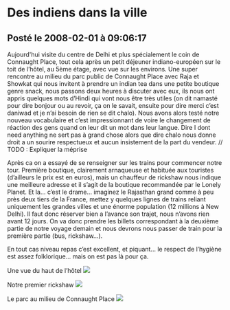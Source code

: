 # Des indiens dans la ville
## Posté le 2008-02-01 à 09:06:17

Aujourd'hui visite du centre de Delhi et plus spécialement le coin de Connaught Place, tout cela après un petit déjeuner indiano-européen sur le toit de l’hôtel, au 5ème étage, avec vue sur les environs. Une super rencontre au milieu du parc public de Connaught Place avec Raja et Showkat qui nous invitent à prendre un indian tea dans une petite boutique genre snack, nous passons deux heures à discuter avec eux, ils nous ont appris quelques mots d’Hindi qui vont nous être très utiles (on dit namasté pour dire bonjour ou au revoir, ça on le savait, ensuite pour dire merci c’est daniwad et je n’ai besoin de rien se dit chalo). Nous avons alors testé notre nouveau vocabulaire et c’est impressionnant de voire le changement de réaction des gens quand on leur dit un mot dans leur langue. Dire I dont need anything ne sert pas à grand chose alors que dire chalo nous donne droit a un sourire respectueux et aucun insistement de la part du vendeur.
// TODO : Expliquer la méprise

Après ca on a essayé de se renseigner sur les trains pour commencer notre tour. Première boutique, clairement arnaqueuse et habituée aux touristes (d’ailleurs le prix est en euros), mais un chauffeur de rickshaw nous indique une meilleure adresse et il s’agit de la boutique recommandée par le Lonely Planet. Et la... c’est le drame... imaginez le Rajasthan grand comme à peu près deux tiers de la France, mettez y quelques lignes de trains reliant uniquement les grandes villes et une énorme population (12 millions à New Delhi). Il faut donc réserver bien a l’avance son trajet, nous n’avons rien avant 12 jours. On va donc prendre les billets correspondant à la deuxième partie de notre voyage demain et nous devrons nous passer de train pour la première partie (bus, rickshaw...).

En tout cas niveau repas c’est excellent, et piquant... le respect de l’hygiène est assez folklorique... mais on est pas là pour ça.

Une vue du haut de l’hôtel
<img src="http://dud.didoum.free.fr/upload/min/toithotel.jpg" />

Notre premier rickshaw
<img src="http://dud.didoum.free.fr/upload/min/ricksaw.jpg" />

Le parc au milieu de Connaught Place
<img src="http://dud.didoum.free.fr/upload/min/connaughtplace.jpg" />
